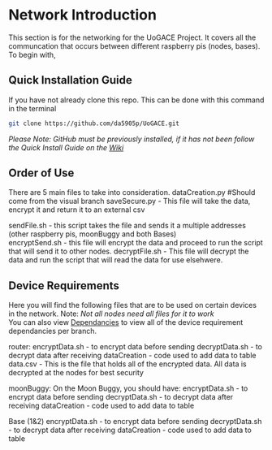 # Network Introduction
This section is for the networking for the UoGACE Project. It covers all the communcation that occurs between different raspberry pis (nodes, bases). To begin with,

## Quick Installation Guide

If you have not already clone this repo. This can be done with this command in the terminal

```bash
git clone https://github.com/da5905p/UoGACE.git
```
*Please Note: GitHub must be previously installed, if it has not been follow the Quick Install Guide on the [Wiki](https:github.com/da5905p/UoGACE/wiki)*

## Order of Use

There are 5 main files to take into consideration.
dataCreation.py #Should come from the visual branch
saveSecure.py - This file will take the data, encrypt it and return it to an external csv

sendFile.sh - this script takes the file and sends it a multiple addresses (other raspberry pis, moonBuggy and both Bases)  
encryptSend.sh - this file will encrypt the data and proceed to run the script that will send it to other nodes. 
decryptFile.sh - This file will decrypt the data and run the script that will read the data for use elsehwere.

## Device Requirements
Here you will find the following files that are to be used on certain devices in the network. Note: _Not all nodes need all files for it to work_  
You can also view [Dependancies](https://github.com/da5905p/UoGACE/wiki/Dependancies) to view all of the device requirement dependancies per branch.  

router:
encryptData.sh - to encrypt data before sending
decryptData.sh - to decrypt data after receiving
dataCreation - code used to add data to table
data.csv - This is the file that holds all of the encrypted data. All data is decrypted at the nodes for best security

moonBuggy:
On the Moon Buggy, you should have:
encryptData.sh - to encrypt data before sending
decryptData.sh - to decrypt data after receiving
dataCreation - code used to add data to table

Base (1&2)
encryptData.sh - to encrypt data before sending
decryptData.sh - to decrypt data after receiving
dataCreation - code used to add data to table
